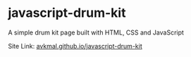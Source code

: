 # javascript-drum-kit

A simple drum kit page built with HTML, CSS and JavaScript 

Site Link: 
<a href="https://avkmal.github.io/javascript-drum-kit/" target="_blank">avkmal.github.io/javascript-drum-kit</a>

